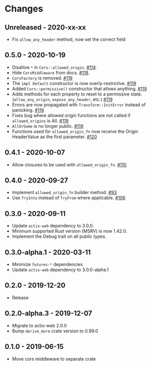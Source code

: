 # Changes

## Unreleased - 2020-xx-xx
* Fix `allow_any_header` method, now set the correct field

## 0.5.0 - 2020-10-19
* Disallow `*` in `Cors::allowed_origin`. [#114].
* Hide `CorsMiddleware` from docs. [#118].
* `CorsFactory` is removed. [#119]
* The `impl Default` constructor is now overly-restrictive. [#119]
* Added `Cors::permissive()` constructor that allows anything. [#119]
* Adds methods for each property to reset to a permissive state. (`allow_any_origin`,
  `expose_any_header`, etc.) [#119]
* Errors are now propagated with `Transform::InitError` instead of panicking. [#119]
* Fixes bug where allowed origin functions are not called if `allowed_origins` is All. [#119]
* `AllOrSome` is no longer public. [#119]
* Functions used for `allowed_origin_fn` now receive the Origin HeaderValue as the
  first parameter. [#120]

[#114]: https://github.com/actix/actix-extras/pull/114
[#118]: https://github.com/actix/actix-extras/pull/118
[#119]: https://github.com/actix/actix-extras/pull/119
[#120]: https://github.com/actix/actix-extras/pull/120


## 0.4.1 - 2020-10-07
* Allow closures to be used with `allowed_origin_fn`. [#110]

[#110]: https://github.com/actix/actix-extras/pull/110


## 0.4.0 - 2020-09-27
* Implement `allowed_origin_fn` builder method. [#93]
* Use `TryInto` instead of `TryFrom` where applicable. [#106]

[#93]: https://github.com/actix/actix-extras/pull/93
[#106]: https://github.com/actix/actix-extras/pull/106


## 0.3.0 - 2020-09-11
* Update `actix-web` dependency to 3.0.0.
* Minimum supported Rust version (MSRV) is now 1.42.0.
* Implement the Debug trait on all public types.


## 0.3.0-alpha.1 - 2020-03-11
* Minimize `futures-*` dependencies
* Update `actix-web` dependency to 3.0.0-alpha.1


## 0.2.0 - 2019-12-20
* Release


## 0.2.0-alpha.3 - 2019-12-07
* Migrate to actix-web 2.0.0
* Bump `derive_more` crate version to 0.99.0


## 0.1.0 - 2019-06-15
* Move cors middleware to separate crate
